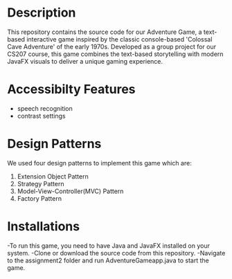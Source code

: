 # Description
This repository contains the source code for our Adventure Game, a text-based interactive game inspired by the classic console-based 'Colossal Cave Adventure' of the early 1970s. Developed as a group project for our CS207 course, this game combines the text-based storytelling with modern JavaFX visuals to deliver a unique gaming experience.

# Accessibilty Features
- speech recognition
- contrast settings

# Design Patterns
We used four design patterns to implement this game which are:
1. Extension Object Pattern
2. Strategy Pattern
3. Model-View-Controller(MVC) Pattern
4. Factory Pattern

# Installations
-To run this game, you need to have Java and JavaFX installed on your system.
-Clone or download the source code from this repository.
-Navigate to the assignment2 folder and run AdventureGameapp.java to start the game.


